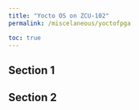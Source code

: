 ```yaml
---
title: "Yocto OS on ZCU-102"
permalink: /miscelaneous/yoctofpga

toc: true
---
```


## Section 1

## Section 2

